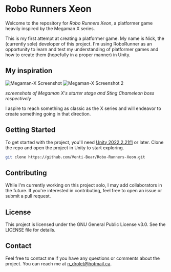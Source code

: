 # Robo Runners Xeon 

Welcome to the repository for _Robo Runners Xeon_, a platformer game heavily inspired by the Megaman X series.

This is my first attempt at creating a platformer game. My name is Nick, the (currently sole) developer of this project. I'm using RoboRunner as an opportunity to learn and test my understanding of platformer games and how to create them (hopefully in a proper manner) in Unity. 

## My inspiration
![Megaman-X Screenshot](https://cdn.mobygames.com/d966a4b0-ab9d-11ed-b9a3-02420a000197.webp) ![Megaman-X Screenshot 2](https://cdn.mobygames.com/3584578c-ab8b-11ed-87ec-02420a00019c.webp)

*screenshots of Megaman X's starter stage and Sting Chameleon boss respectively*

I aspire to reach something as classic as the X series and will endeavor to create something going in that direction.

## Getting Started
To get started with the project, you'll need [Unity 2022.2.21f1](https://unity.com/) or later. Clone the repo and open the project in Unity to start exploring.

```bash
git clone https://github.com/Venti-Bear/Robo-Runners-Xeon.git
```

## Contributing
While I'm currently working on this project solo, I may add collaborators in the future. If you're interested in contributing, feel free to open an issue or submit a pull request.

## License
This project is licensed under the GNU General Public License v3.0. See the LICENSE file for details.

## Contact
Feel free to contact me if you have any questions or comments about the project. You can reach me at n_drolet@hotmail.ca.
